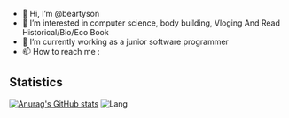 - 👋 Hi, I’m @beartyson
- 👀 I’m interested in computer science, body building, Vloging And Read Historical/Bio/Eco Book
- 🌱 I’m currently working as a junior software programmer
- 📫 How to reach me :

## Statistics
[![Anurag's GitHub stats](https://github-readme-stats.vercel.app/api?username=beartyson)](https://github.com/anuraghazra/github-readme-stats)
![Lang](https://github-readme-stats.vercel.app/api/top-langs/?username=beartyson&hide=ipynb,html&layout=compact)




